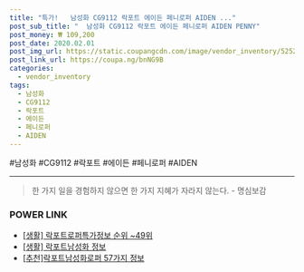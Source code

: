 ```yaml
--- 
title: "특가!   남성화 CG9112 락포트 에이든 페니로퍼 AIDEN ..." 
post_sub_title: "  남성화 CG9112 락포트 에이든 페니로퍼 AIDEN PENNY" 
post_money: ₩ 109,200 
post_date: 2020.02.01 
post_img_url: https://static.coupangcdn.com/image/vendor_inventory/5252/264bbf504fb26a2f6017031b639eb2804644a30724f67e1f53d1ce8d95e1.jpg 
post_link_url: https://coupa.ng/bnNG9B 
categories: 
  - vendor_inventory 
tags: 
  - 남성화 
  - CG9112 
  - 락포트 
  - 에이든 
  - 페니로퍼 
  - AIDEN 
--- 
```

  #남성화 #CG9112 #락포트 #에이든 #페니로퍼 #AIDEN 
<hr> 

> 한 가지 일을 경험하지 않으면 한 가지 지혜가 자라지 않는다. - 명심보감 


### POWER LINK

* <a href="https://blog.naver.com/sakai111/221773487358" target="_blank"> [생활] 락포트로퍼특가정보 순위 ~49위</a>
* <a href="https://blog.naver.com/sakai111/221762923424" target="_blank"> [생활] 락포트남성화 정보 </a>
* <a href="https://blog.naver.com/fasyy4321/221792100818" target="_blank">[추천]락포트남성화로퍼 57가지 정보</a>
